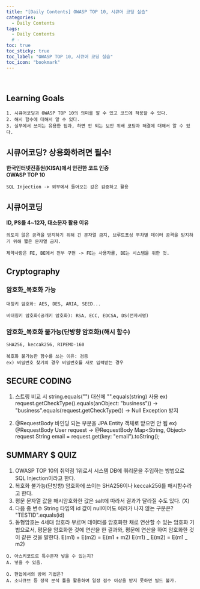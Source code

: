 ```yaml
---
title: "[Daily Contents] OWASP TOP 10, 시큐어 코딩 실습"
categories:
  - Daily Contents
tags:
  - Daily Contents
  # -
toc: true
toc_sticky: true
toc_label: "OWASP TOP 10, 시큐어 코딩 실습"
toc_icon: "bookmark"
---
```


<br>

## Learning Goals

```
1. 시큐어코딩과 OWASP TOP 10의 의미를 알 수 있고 코드에 적용할 수 있다.
2. 해시 함수에 대해서 알 수 있다.
3. 실무에서 쓰이는 유용한 팁과, 하면 안 되는 보안 위배 코딩과 해결에 대해서 알 수 있다.
```

## 시큐어코딩? 상용화하려면 필수!

**한국인터넷진흥원(KISA)에서 안전한 코드 인증** <br>
**OWASP TOP 10**

```
SQL Injection -> 외부에서 들어오는 값은 검증하고 활용
```

## 시큐어코딩

**ID, PS를 4~12자, 대소문자 활용 이유**

```
의도치 않은 공격을 방지하기 위해 긴 문자열 금지, 브루트포싱 무차별 데이터 공격을 방지하기 위해 짧은 문자열 금지.
```

```
제약사항은 FE, BE에서 전부 구현 -> FE는 사용자를, BE는 시스템을 위한 것.
```

## Cryptography

### 암호화\_복호화 가능

```
대칭키 암호화: AES, DES, ARIA, SEED...
```

```
비대칭키 암호화(공개키 암호화): RSA, ECC, EDCSA, DS(전자서명)
```

### 암호화\_복호화 불가능(단방향 암호화)(해시 함수)

```
SHA256, keccak256, RIPEMD-160
```

```
복호화 불가능한 함수를 쓰는 이유: 검증
ex) 비밀번호 찾기의 경우 비밀번호를 새로 입력받는 경우
```

## SECURE CODING

1. 스트링 비교 시 string.equals("") 대신에 "".equals(string) 사용
   ex) request.getCheckType().equals(anObject: "business"))
   -> "business".equals(request.getCheckType())
   -> Null Exception 방지

2. @RequestBody 바인딩 되는 부분을 JPA Entity 객체로 받으면 안 됨
   ex) @RequestBody User request
   -> @RequestBody Map<String, Object> request
   String email = request.get(key: "email").toString();

## SUMMARY $ QUIZ

1. OWASP TOP 10의 취약점 1위로서 시스템 DB에 쿼리문을 주입하는 방법으로 SQL Injection이라고 한다.
2. 복호화 불가능(단방향) 암호화에 쓰이는 SHA256이나 keccak256를 해시함수라고 한다.
3. 평문 문자열 값을 해시암호화한 값은 salt에 따라서 결과가 달라질 수도 있다. (X)
4. 다음 중 변수 String 타입의 id 값이 null이어도 에러가 나지 않는 구문은?
   "TESTID".equals(id)
5. 동형암호는 4세대 암호라 부르며 데이터를 암호화한 채로 연산할 수 있는 암호화 기법으로서, 평문을 암호화한 것에 연산을 한 결과와, 평문에 연산을 하여 암호화한 것이 같은 것을 말한다.
   E(m1) + E(m2) = E(m1 + m2)
   E(m1) _ E(m2) = E(m1 _ m2)

```
Q. 아스키코드로 특수문자 넣을 수 있는지?
A. 넣을 수 있음.
```

```
Q. 현업에서의 방어 기법은?
A. 소나큐브 등 정적 분석 툴을 활용하여 일정 점수 이상을 받지 못하면 빌드 불가.
```
